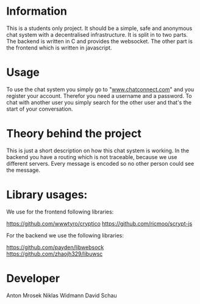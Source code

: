 # Information
This is a students only project. It should be a simple, safe and anonymous chat system with a decentralised infrastructure.
It is split in to two parts. The backend is written in C and provides the websocket.
The other part is the frontend which is written in javascript.

# Usage
To use the chat system you simply go to "www.chatconnect.com" and you register your account. Therefor you need a username and a password.
To chat with another user you simply search for the other user and that's the start of your conversation.

# Theory behind the project
This is just a short description on how this chat system is working.
In the backend you have a routing which is not traceable, because we use different servers. Every message is encoded so
no other person could see the message.


# Library usages:
We use for the frontend following libraries:

https://github.com/wwwtyro/cryptico
https://github.com/ricmoo/scrypt-js

For the backend we use the following libraries:

https://github.com/payden/libwebsock
https://github.com/zhaojh329/libuwsc

# Developer
Anton Mrosek
Niklas Widmann
David Schau